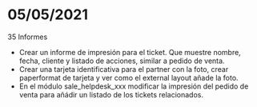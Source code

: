 # 05/05/2021

35 Informes

- Crear un informe de impresión para el ticket. Que muestre nombre, fecha, cliente y listado de acciones, similar a pedido de venta.
- Crear una tarjeta identificativa para el partner con la foto, crear paperformat de tarjeta y ver como el external layout añade la foto.
- En el módulo sale_helpdesk_xxx modificar la impresión del pedido de venta para añádir un listado de los tickets relacionados.
